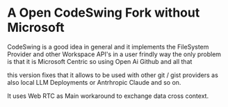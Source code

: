 # A Open CodeSwing Fork without Microsoft
CodeSwing is a good idea in general and it implements the FileSystem Provider and other Workspace API's 
in a user frindly way the only problem is that it is Microsoft Centric so using Open Ai Github and all that 

this version fixes that it allows to be used with other git / gist providers as also local LLM Deployments 
or Antrhropic Claude and so on. 

It uses Web RTC as Main workaround to exchange data cross context. 
